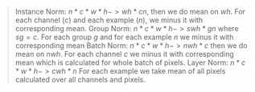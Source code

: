 > Instance Norm: $n*c*w*h->wh*cn$, then we do mean on $wh$. For each channel $(c)$ and each example $(n)$, we minus it with corresponding mean. 
> Group Norm: $n*c*w*h->swh*gn$ where $sg=c$. For each group $g$ and for 
> each example $n$ we minus it with corresponding mean
> Batch Norm: $n*c*w*h-> nwh*c$ then we do mean on $nwh$. For each channel $c$ we minus it with corresponding mean which is calculated for whole batch of pixels.
> Layer Norm: $n*c*w*h->cwh*n$ For each example we take mean of all pixels calculated over all channels and pixels.


 